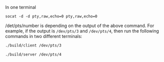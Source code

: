 In one terminal
```
socat -d -d pty,raw,echo=0 pty,raw,echo=0
```
/det/pts/number is depending on the output of the above command. For example, if the output is `/dev/pts/3` and `/dev/pts/4`, then run the following commands in two different terminals:

```bash
./build/client /dev/pts/3                                                                                                                                                                                          
```
```bash
./build/server /dev/pts/4
```
